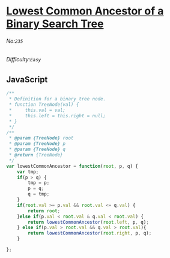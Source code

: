 # [Lowest Common Ancestor of a Binary Search Tree](https://leetcode.com/problems/lowest-common-ancestor-of-a-binary-search-tree)
###### No:`235`
###### Difficulty:`Easy`
## JavaScript

```javascript
/**
 * Definition for a binary tree node.
 * function TreeNode(val) {
 *     this.val = val;
 *     this.left = this.right = null;
 * }
 */
/**
 * @param {TreeNode} root
 * @param {TreeNode} p
 * @param {TreeNode} q
 * @return {TreeNode}
 */
var lowestCommonAncestor = function(root, p, q) {
    var tmp;
    if(p > q) {
        tmp = p;
        p = q;
        q = tmp;
    }
    if(root.val >= p.val && root.val <= q.val) {
        return root;
    }else if(p.val < root.val & q.val < root.val) {
        return lowestCommonAncestor(root.left, p, q);
    } else if(p.val > root.val && q.val > root.val){
        return lowestCommonAncestor(root.right, p, q);
    }

};
```
